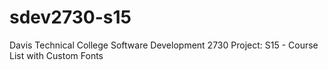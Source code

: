 # sdev2730-s15
Davis Technical College
Software Development 2730
Project: S15 - Course List with Custom Fonts
